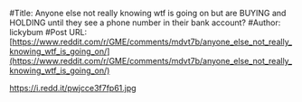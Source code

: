 #Title: Anyone else not really knowing wtf is going on but are BUYING and HOLDING until they see a phone number in their bank account?
#Author: lickybum
#Post URL: [https://www.reddit.com/r/GME/comments/mdvt7b/anyone_else_not_really_knowing_wtf_is_going_on/](https://www.reddit.com/r/GME/comments/mdvt7b/anyone_else_not_really_knowing_wtf_is_going_on/)


https://i.redd.it/pwjcce3f7fp61.jpg